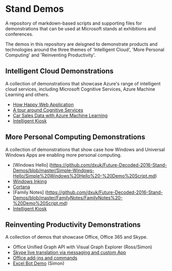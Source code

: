 # Stand Demos
A repository of markdown-based scripts and supporting files for demonstrations that can be used at Microsoft stands at exhibitions and conferences.

The demos in this repository are deisgned to demonstrate products and technologies around the three themes of 'Intelligent Cloud', 'More Personal Computing' and 'Reinventing Productivity'.

## Intelligent Cloud Demonstrations
A collection of demonstrations that showcase Azure's range of intelligent cloud services, including Microsoft Cognitive Services, Azure Machine Learning and others.
* [How Happy Web Application](https://github.com/dxuk/Future-Decoded-2016-Stand-Demos/blob/master/How%20Happy%20Web%20Application/How%20Happy%20Web%20Application%20-%20Demo%20Script.md)
* [A tour around Cognitive Services](https://github.com/dxuk/Future-Decoded-2016-Stand-Demos/blob/master/A%20Tour%20Around%20Cognitive%20Services/A%20Tour%20Around%20Cognitive%20Services%20-%20Demo%20Script.md)
* [Car Sales Data with Azure Machine Learning](https://github.com/dxuk/Future-Decoded-2016-Stand-Demos/blob/master/Car%20Sales%20Data%20with%20Azure%20Machine%20Learning/Car%20Sales%20Data%20with%20Azure%20Machine%20Learning.md)
* [Intelligent Kiosk](https://github.com/dxuk/Stand-Demos/blob/master/Intelligent%20Kiosk/Intelligent%20Kiosk%20-%20Demo%20Script.md)

## More Personal Computing Demonstrations
A collection of demonstrations that show case how Windows and Universal Windows Apps are enabling more personal computing.
* [Windows Hello] (https://github.com/dxuk/Future-Decoded-2016-Stand-Demos/blob/master/Simple-Windows-Hello/Simple%20Windows%20Hello%20-%20Demo%20Script.md)
* [Windows Inking](https://github.com/dxuk/Future-Decoded-2016-Stand-Demos/blob/master/Windows%20Inking/Windows%20Inking.md)
* [Cortana](https://github.com/dxuk/Future-Decoded-2016-Stand-Demos/blob/master/Cortana/Cortana.md)
* [Family Notes] (https://github.com/dxuk/Future-Decoded-2016-Stand-Demos/blob/master/FamilyNotes/FamilyNotes%20-%20Demo%20Script.md)
* [Intelligent Kiosk](https://github.com/dxuk/Stand-Demos/blob/master/Intelligent%20Kiosk/Intelligent%20Kiosk%20-%20Demo%20Script.md)

## Reinventing Productivity Demonstrations
A collection of demos that showcase Office, Office 365 and Skype.
* Office Unified Graph API with Visual Graph Explorer (Ross/Simon)
* [Skype live translation via messaging and custom App](./Translator/Translation%20Demo%20Script.md)
* [Office add-ins and commands](https://github.com/dxuk/Future-Decoded-2016-Stand-Demos/blob/master/Office%20add-ins%20and%20commands/Office%20add-ins%20and%20commands.md)
* [Excel Bot Demo](https://github.com/dxuk/Future-Decoded-2016-Stand-Demos/blob/master/ExcelBot/Excelbot.md) (Simon)
